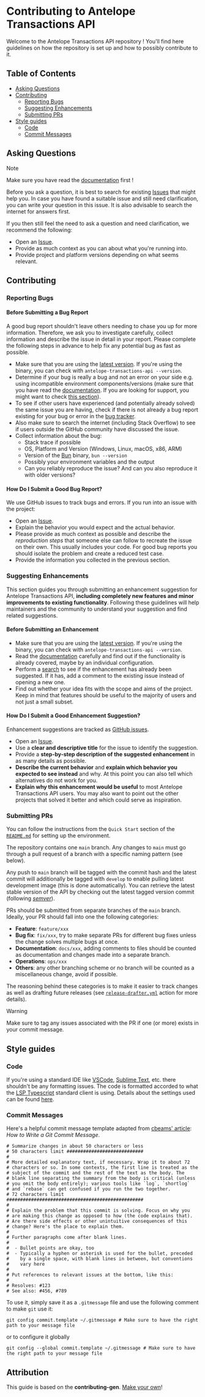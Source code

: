 # Contributing to Antelope Transactions API

Welcome to the Antelope Transactions API repository ! You'll find here guidelines on how the repository is set up and how to possibly contribute to it.

<!-- TODO: Link to Pinax Discord -->

## Table of Contents

- [Asking Questions](#asking-questions)
- [Contributing](#contributing)
  - [Reporting Bugs](#reporting-bugs)
  - [Suggesting Enhancements](#suggesting-enhancements)
  - [Submitting PRs](#submitting-prs)
- [Style guides](#style-guides)
  - [Code](#code)
  - [Commit Messages](#commit-messages)

## Asking Questions

> [!NOTE]
> Make sure you have read the [documentation](README.md) first !

Before you ask a question, it is best to search for existing [Issues](https://github.com/pinax-network/antelope-transactions-api/issues) that might help you. In case you have found a suitable issue and still need clarification, you can write your question in this issue. It is also advisable to search the internet for answers first.

<!-- TODO: Issue VS Tech support in Discord ? -->
If you then still feel the need to ask a question and need clarification, we recommend the following:

- Open an [Issue](https://github.com/pinax-network/antelope-transactions-api/issues/new).
- Provide as much context as you can about what you're running into.
- Provide project and platform versions depending on what seems relevant.

## Contributing

<!-- TODO: Keep that ?
> ### Legal Notice
> When contributing to this project, you must agree that you have authored 100% of the content, that you have the necessary rights to the content and that the content you contribute may be provided under the project license.
-->

### Reporting Bugs

#### Before Submitting a Bug Report

A good bug report shouldn't leave others needing to chase you up for more information. Therefore, we ask you to investigate carefully, collect information and describe the issue in detail in your report. Please complete the following steps in advance to help fix any potential bug as fast as possible.

- Make sure that you are using the [latest version](https://github.com/pinax-network/antelope-transactions-api/releases). If you're using the binary, you can check with `antelope-transactions-api --version`.
- Determine if your bug is really a bug and not an error on your side e.g. using incompatible environment components/versions (make sure that you have read the [documentation](README.md). If you are looking for support, you might want to check [this section](#asking-questions)).
- To see if other users have experienced (and potentially already solved) the same issue you are having, check if there is not already a bug report existing for your bug or error in the [bug tracker](https://github.com/pinax-network/antelope-transactions-api/issues?q=label%3Abug).
- Also make sure to search the internet (including Stack Overflow) to see if users outside the GitHub community have discussed the issue.
- Collect information about the bug:
  - Stack trace if possible
  - OS, Platform and Version (Windows, Linux, macOS, x86, ARM)
  - Version of the [Bun](https://bun.sh/) binary, `bun --version`
  - Possibly your environment variables and the output
  - Can you reliably reproduce the issue? And can you also reproduce it with older versions?

#### How Do I Submit a Good Bug Report?

<!-- TODO: Figure out security policy 
  > You must never report security related issues, vulnerabilities or bugs including sensitive information to the issue tracker, or elsewhere in public. Instead, sensitive bugs must be sent by email to <>.
-->

We use GitHub issues to track bugs and errors. If you run into an issue with the project:

- Open an [Issue](https://github.com/pinax-network/antelope-transactions-api/issues/new?assignees=0237h&labels=bug&projects=&template=bug_report.md&title=).
- Explain the behavior you would expect and the actual behavior.
- Please provide as much context as possible and describe the *reproduction steps* that someone else can follow to recreate the issue on their own. This usually includes your code. For good bug reports you should isolate the problem and create a reduced test case.
- Provide the information you collected in the previous section.

### Suggesting Enhancements

This section guides you through submitting an enhancement suggestion for Antelope Transactions API, **including completely new features and minor improvements to existing functionality**. Following these guidelines will help maintainers and the community to understand your suggestion and find related suggestions.

#### Before Submitting an Enhancement

- Make sure that you are using the [latest version](https://github.com/pinax-network/antelope-transactions-api/releases). If you're using the binary, you can check with `antelope-transactions-api --version`.
- Read the [documentation](README.md) carefully and find out if the functionality is already covered, maybe by an individual configuration.
- Perform a [search](https://github.com/pinax-network/antelope-transactions-api/issues) to see if the enhancement has already been suggested. If it has, add a comment to the existing issue instead of opening a new one.
- Find out whether your idea fits with the scope and aims of the project. Keep in mind that features should be useful to the majority of users and not just a small subset.

#### How Do I Submit a Good Enhancement Suggestion?

Enhancement suggestions are tracked as [GitHub issues](https://github.com/pinax-network/antelope-transactions-api/issues).

- Open an [Issue](https://github.com/pinax-network/antelope-transactions-api/issues/new?assignees=0237h&labels=feature&projects=&template=feature_request.md&title=).
- Use a **clear and descriptive title** for the issue to identify the suggestion.
- Provide a **step-by-step description of the suggested enhancement** in as many details as possible.
- **Describe the current behavior** and **explain which behavior you expected to see instead** and why. At this point you can also tell which alternatives do not work for you.
- **Explain why this enhancement would be useful** to most Antelope Transactions API users. You may also want to point out the other projects that solved it better and which could serve as inspiration.

### Submitting PRs

You can follow the instructions from the `Quick Start` section of the [`README.md`](README.md/#quick-start) for setting up the environment.

The repository contains one `main` branch. Any changes to `main` must go through a pull request of a branch with a specific naming pattern (see below).

Any push to `main` branch will be tagged with the commit hash and the latest commit will additionally be tagged with `develop` to enable pulling latest development image (this is done automatically). You can retrieve the latest stable version of the API by checking out the latest tagged version commit (following [*semver*](https://semver.org/)).

PRs should be submitted from separate branches of the `main` branch. Ideally, your PR should fall into one the following categories:
- **Feature**: `feature/xxx`
- **Bug fix**: `fix/xxx`, try to make separate PRs for different bug fixes unless the change solves multiple bugs at once.
- **Documentation**: `docs/xxx`, adding comments to files should be counted as documentation and changes made into a separate branch.
- **Operations**: `ops/xxx`
- **Others**: any other branching scheme or no branch will be counted as a miscellaneous change, avoid if possible.

The reasoning behind these categories is to make it easier to track changes as well as drafting future releases (see [`release-drafter.yml`](.github/release-drafter.yml) action for more details).

> [!WARNING]
> Make sure to tag any issues associated with the PR if one (or more) exists in your commit message.

## Style guides

### Code

If you're using a standard IDE like [VSCode](https://code.visualstudio.com/), [Sublime Text](https://www.sublimetext.com/), etc. there shouldn't be any formatting issues. The code is formatted accorded to what the [LSP Typescript](https://github.com/typescript-language-server/typescript-language-server) standard client is using. Details about the settings used can be found [here](https://github.com/sublimelsp/LSP-typescript/blob/00aef378fd99283ae8451fe8f3f2483fa62b7d8e/LSP-typescript.sublime-settings#L61).

### Commit Messages

Here's a helpful commit message template adapted from [cbeams' article](https://cbea.ms/git-commit/): *How to Write a Git Commit Message*.

```
# Summarize changes in about 50 characters or less
# 50 characters limit ############################
# 
# More detailed explanatory text, if necessary. Wrap it to about 72
# characters or so. In some contexts, the first line is treated as the
# subject of the commit and the rest of the text as the body. The
# blank line separating the summary from the body is critical (unless
# you omit the body entirely); various tools like `log`, `shortlog`
# and `rebase` can get confused if you run the two together.
# 72 characters limit ##################################################
# 
# Explain the problem that this commit is solving. Focus on why you
# are making this change as opposed to how (the code explains that).
# Are there side effects or other unintuitive consequences of this
# change? Here's the place to explain them.
# 
# Further paragraphs come after blank lines.
# 
#  - Bullet points are okay, too
#  - Typically a hyphen or asterisk is used for the bullet, preceded
#    by a single space, with blank lines in between, but conventions
#    vary here
# 
# Put references to relevant issues at the bottom, like this:
# 
# Resolves: #123
# See also: #456, #789
```

To use it, simply save it as a `.gitmessage` file and use the following comment to make `git` use it:
```console
git config commit.template ~/.gitmessage # Make sure to have the right path to your message file
```
or to configure it globally
```console
git config --global commit.template ~/.gitmessage # Make sure to have the right path to your message file
```

<!-- TODO: Add example commit -->

## Attribution

This guide is based on the **contributing-gen**. [Make your own](https://github.com/bttger/contributing-gen)!